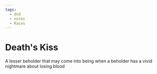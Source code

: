 ```yaml
---
tags:
  - dnd
  - notes
  - Races
---
```

# Death's Kiss
A lesser beholder that may come into being when a beholder has a vivid nightmare about losing blood